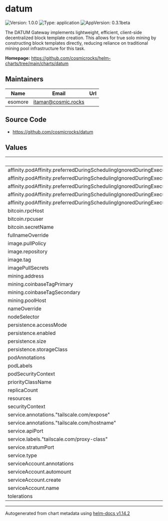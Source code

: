 # datum

![Version: 1.0.0](https://img.shields.io/badge/Version-1.0.0-informational?style=flat-square) ![Type: application](https://img.shields.io/badge/Type-application-informational?style=flat-square) ![AppVersion: 0.3.1beta](https://img.shields.io/badge/AppVersion-0.3.1beta-informational?style=flat-square)

The DATUM Gateway implements lightweight, efficient, client-side decentralized block template creation. This allows for true solo mining by constructing block templates directly, reducing reliance on traditional mining pool infrastructure for this task.

**Homepage:** <https://github.com/cosmicrocks/helm-charts/tree/main/charts/datum>

## Maintainers

| Name | Email | Url |
| ---- | ------ | --- |
| esomore | <itamar@cosmic.rocks> |  |

## Source Code

* <https://github.com/cosmicrocks/datum>

## Values

| Key | Type | Default | Description |
|-----|------|---------|-------------|
| affinity.podAffinity.preferredDuringSchedulingIgnoredDuringExecution[0].podAffinityTerm.labelSelector.matchExpressions[0].key | string | `"app"` |  |
| affinity.podAffinity.preferredDuringSchedulingIgnoredDuringExecution[0].podAffinityTerm.labelSelector.matchExpressions[0].operator | string | `"In"` |  |
| affinity.podAffinity.preferredDuringSchedulingIgnoredDuringExecution[0].podAffinityTerm.labelSelector.matchExpressions[0].values[0] | string | `"bitcoin"` |  |
| affinity.podAffinity.preferredDuringSchedulingIgnoredDuringExecution[0].podAffinityTerm.topologyKey | string | `"kubernetes.io/hostname"` |  |
| affinity.podAffinity.preferredDuringSchedulingIgnoredDuringExecution[0].weight | int | `1` |  |
| bitcoin.rpcHost | string | `"bitcoin:8332"` |  |
| bitcoin.rpcuser | string | `"rpcuser"` |  |
| bitcoin.secretName | string | `"bitcoin-rpcpassword"` |  |
| fullnameOverride | string | `""` |  |
| image.pullPolicy | string | `"Always"` |  |
| image.repository | string | `"ghcr.io/cosmicrocks/datum"` |  |
| image.tag | string | `"v0.3.1beta"` |  |
| imagePullSecrets | list | `[]` |  |
| mining.address | string | `"bc1q676lj6ttgpu7p25uk3ex2thyxdrvralct2upl4"` |  |
| mining.coinbaseTagPrimary | string | `"DATUM Gateway"` |  |
| mining.coinbaseTagSecondary | string | `"Cosmic Rocks"` |  |
| mining.poolHost | string | `"datum-beta1.mine.ocean.xyz"` |  |
| nameOverride | string | `""` |  |
| nodeSelector | object | `{}` |  |
| persistence.accessMode | string | `"ReadWriteOncePod"` |  |
| persistence.enabled | bool | `true` |  |
| persistence.size | string | `"1Gi"` |  |
| persistence.storageClass | object | `{}` |  |
| podAnnotations | object | `{}` |  |
| podLabels | object | `{}` |  |
| podSecurityContext | object | `{}` |  |
| priorityClassName | string | `"system-cluster-critical"` |  |
| replicaCount | int | `1` |  |
| resources | string | `nil` |  |
| securityContext | object | `{}` |  |
| service.annotations."tailscale.com/expose" | string | `"true"` |  |
| service.annotations."tailscale.com/hostname" | string | `"datum"` |  |
| service.apiPort | int | `8080` |  |
| service.labels."tailscale.com/proxy-class" | string | `"tun"` |  |
| service.stratumPort | int | `23334` |  |
| service.type | string | `"ClusterIP"` |  |
| serviceAccount.annotations | object | `{}` |  |
| serviceAccount.automount | bool | `true` |  |
| serviceAccount.create | bool | `true` |  |
| serviceAccount.name | string | `""` |  |
| tolerations | list | `[]` |  |

----------------------------------------------
Autogenerated from chart metadata using [helm-docs v1.14.2](https://github.com/norwoodj/helm-docs/releases/v1.14.2)
